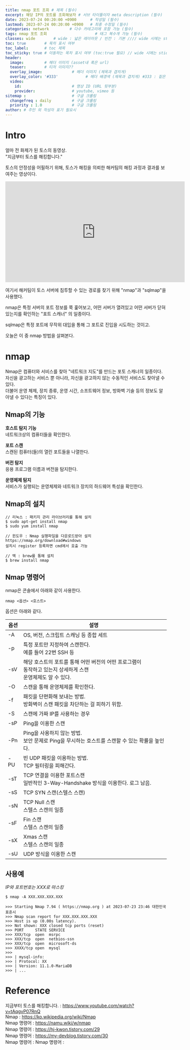 ```yaml
---
title: nmap 포트 조회 # 제목 (필수)
excerpt: 해당 IP의 포트를 조회해보자 # 서브 타이틀이자 meta description (필수)
date: 2023-07-24 00:20:00 +0900      # 작성일 (필수)
lastmod: 2023-07-24 00:20:00 +0900   # 최종 수정일 (필수)
categories: network         # 다수 카테고리에 포함 가능 (필수)
tags: nmap 포트 조회                     # 태그 복수개 가능 (필수)
classes: wide        # wide : 넓은 레이아웃 / 빈칸 : 기본 //// wide 시에는 sticky toc 불가
toc: true        # 목차 표시 여부
toc_label:       # toc 제목
toc_sticky: true # 이동하는 목차 표시 여부 (toc:true 필요) // wide 시에는 sticky toc 불가
header: 
  image:         # 헤더 이미지 (asset내 혹은 url)
  teaser:        # 티저 이미지??
  overlay_image:             # 헤더 이미지 (제목과 겹치게)
  overlay_color: '#333'            # 헤더 배경색 (제목과 겹치게) #333 : 짙은 회색 (필수)
  video:
    id:                      # 영상 ID (URL 뒷부분)
    provider:                # youtube, vimeo 등
sitemap :                    # 구글 크롤링
  changefreq : daily         # 구글 크롤링
  priority : 1.0             # 구글 크롤링
author: # 주인 외 작성자 표기 필요시
---
```

<!--postNo: 20230723_003-->

# Intro  

얼마 전 화제가 된 토스의 동영상.  
"지금부터 토스를 해킹합니다."  

토스의 안정성을 어필하기 위해, 토스가 해킹을 의뢰한 해커팀의 해킹 과정과 결과를 보여주는 영상이다.  

<iframe width="560" height="315" src="https://www.youtube.com/embed/tAqgvP07RnQ" title="YouTube video player" frameborder="0" allow="accelerometer; autoplay; clipboard-write; encrypted-media; gyroscope; picture-in-picture; web-share" allowfullscreen></iframe>  


여기서 해커팀이 토스 서버에 침투할 수 있는 경로를 찾기 위해 "nmap"과 "sqlmap"을 사용했다.  

nmap은 특정 서버의 포트 정보를 쭉 훑어보고, 어떤 서버가 열려있고 어떤 서버가 닫혀있는지를 확인하는 "포트 스캐너" 의 일종이다.  

sqlmap은 특정 포트에 무작위 대입을 통해 그 포트로 진입을 시도하는 것이고.  

오늘은 이 중 nmap 방법을 살펴본다.  

# nmap  

Nmap은 컴퓨터와 서비스를 찾아 "네트워크 지도"를 만드는 포토 스캐너의 일종이다.  
자신을 광고하는 서비스 뿐 아니라, 자신을 광고하지 않는 수동적인 서비스도 찾아낼 수 있다.  
더불어 운영 체제, 장치 종류, 운영 시간, 소프트웨어 정보, 방화벽 기술 등의 정보도 알아낼 수 있다는 특징이 있다.  

## Nmap의 기능

**호스트 탐지 기능**  
네트워크상의 컴퓨터들을 확인한다.  

**포트 스캔**  
스캔된 컴퓨터(들)의 열린 포트들을 나열한다.  

**버전 탐지**  
응용 프로그램 이름과 버전을 탐지한다.  

**운영체제 탐지**  
서비스가 실행되는 운영체제와 네트워크 장치의 하드웨어 특성을 확인한다.  

## Nmap의 설치  

```terminal
// 리눅스 : 패키지 관리 라이브러리를 통해 설치
$ sudo apt-get install nmap
$ sudo yum install nmap

// 윈도우 : Nmap 실행파일을 다운로드받아 설치
https://nmap.org/download#windows
설치시 register 등록하면 cmd에서 호출 가능

// 맥 : brew를 통해 설치
$ brew install nmap
```

## Nmap 명령어  

nmap은 콘솔에서 아래와 같이 사용한다.  

```terminal
nmap <옵션> <호스트>
```

옵션은 아래와 같다.  

|옵션|설명|
|---|---|
|-A|OS, 버전, 스크립트 스캐닝 등 종합 세트|
|-p|특정 포트만 지정하여 스캔한다.<br>예를 들어 22번 SSH 등|
|-sV|해당 호스트의 포트를 통해 어떤 버전의 어떤 프로그램이<br>동작하고 있는지 상세하게 스캔<br>운영체제도 알 수 있다.|
|-O|스캔을 통해 운영체제를 확인한다.|
|-f|패킷을 단편화해 보내는 방법.<br>방화벽이 스캔 패킷을 차단하는 걸 피하기 위함.|
|-S|스캔에 가짜 IP를 사용하는 경우|
|-sP|Ping을 이용한 스캔|
|-Pn|Ping을 사용하지 않는 방법.<br>보안 문제로 Ping을 무시하는 호스트를 스캔할 수 있는 확률을 높인다.|
|-PU|빈 UDP 패킷을 이용하는 방법.<br>TCP 필터링을 피해간다.|
|-sT|TCP 연결을 이용한 포트스캔<br>일반적인 3-Way-Handshake 방식을 이용한다. 로그 남음.|
|-sS|TCP SYN 스캔(스텔스 스캔)<br>|
|-sN|TCP Null 스캔<br>스텔스 스캔의 일종|
|-sF|Fin 스캔<br>스텔스 스캔의 일종|
|-sX|Xmas 스캔<br>스텔스 스캔의 일종|
|-sU|UDP 방식을 이용한 스캔|

## 사용예  

<i>IP와 포트번호는 XXX로 마스킹</i>

```terminal
$ nmap -A XXX.XXX.XXX.XXX

>>> Starting Nmap 7.94 ( https://nmap.org ) at 2023-07-23 23:46 대한민국 표준시
>>> Nmap scan report for XXX.XXX.XXX.XXX
>>> Host is up (0.00s latency).
>>> Not shown: XXX closed tcp ports (reset)
>>> PORT     STATE SERVICE
>>> XXX/tcp  open  msrpc
>>> XXX/tcp  open  netbios-ssn
>>> XXX/tcp  open  microsoft-ds
>>> XXXX/tcp open  mysql
>>> 
>>> | mysql-info:
>>> | Protocol: XX
>>> | Version: 11.1.0-MariaDB
>>> | ...
```


# Reference

지금부터 토스를 해킹합니다. : https://www.youtube.com/watch?v=tAqgvP07RnQ  
Nmap : https://ko.wikipedia.org/wiki/Nmap  
Nmap 명령어 : https://namu.wiki/w/nmap  
Nmap 명령어 : https://hj-kwon.tistory.com/29  
Nmap 명령어 : https://my-devblog.tistory.com/30  
Nmap 명령어 : 
Nmap 명령어 : 
